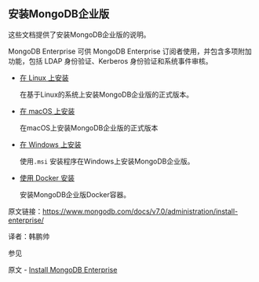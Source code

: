 ## 安装MongoDB企业版

这些文档提供了安装MongoDB企业版的说明。

MongoDB Enterprise 可供 MongoDB Enterprise 订阅者使用，并包含多项附加功能，包括 LDAP 身份验证、Kerberos 身份验证和系统事件审核。



- [在 Linux 上安装](https://www.mongodb.com/docs/v7.0/administration/install-enterprise-linux/#std-label-install-enterprise-linux)

  在基于Linux的系统上安装MongoDB企业版的正式版本。

- [在 macOS 上安装](https://www.mongodb.com/docs/v7.0/tutorial/install-mongodb-enterprise-on-os-x/#std-label-install-enterprise-macos)

  在macOS上安装MongoDB企业版的正式版本

- [在 Windows 上安装](https://www.mongodb.com/docs/v7.0/tutorial/install-mongodb-enterprise-on-windows/#std-label-install-enterprise-windows)

  使用`.msi` 安装程序在Windows上安装MongoDB企业版。

- [使用 Docker 安装](https://www.mongodb.com/docs/v7.0/tutorial/install-mongodb-enterprise-with-docker/#std-label-docker-mdb-enterprise-install)

  安装MongoDB企业版Docker容器。



原文链接：https://www.mongodb.com/docs/v7.0/administration/install-enterprise/

译者：韩鹏帅


 参见

原文 - [Install MongoDB Enterprise]( https://www.mongodb.com/docs/v7.0/administration/install-enterprise/ )

